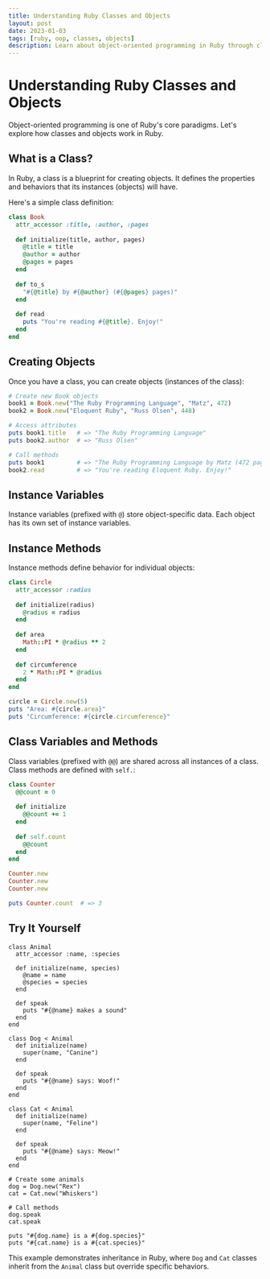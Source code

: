 ```yaml
---
title: Understanding Ruby Classes and Objects
layout: post
date: 2023-01-03
tags: [ruby, oop, classes, objects]
description: Learn about object-oriented programming in Ruby through classes and objects
---
```


# Understanding Ruby Classes and Objects

Object-oriented programming is one of Ruby's core paradigms. Let's explore how classes and objects work in Ruby.

## What is a Class?

In Ruby, a class is a blueprint for creating objects. It defines the properties and behaviors that its instances (objects) will have.

Here's a simple class definition:

```ruby
class Book
  attr_accessor :title, :author, :pages
  
  def initialize(title, author, pages)
    @title = title
    @author = author
    @pages = pages
  end
  
  def to_s
    "#{@title} by #{@author} (#{@pages} pages)"
  end
  
  def read
    puts "You're reading #{@title}. Enjoy!"
  end
end
```

## Creating Objects

Once you have a class, you can create objects (instances of the class):

```ruby
# Create new Book objects
book1 = Book.new("The Ruby Programming Language", "Matz", 472)
book2 = Book.new("Eloquent Ruby", "Russ Olsen", 448)

# Access attributes
puts book1.title   # => "The Ruby Programming Language"
puts book2.author  # => "Russ Olsen"

# Call methods
puts book1         # => "The Ruby Programming Language by Matz (472 pages)"
book2.read         # => "You're reading Eloquent Ruby. Enjoy!"
```

## Instance Variables

Instance variables (prefixed with `@`) store object-specific data. Each object has its own set of instance variables.

## Instance Methods

Instance methods define behavior for individual objects:

```ruby
class Circle
  attr_accessor :radius
  
  def initialize(radius)
    @radius = radius
  end
  
  def area
    Math::PI * @radius ** 2
  end
  
  def circumference
    2 * Math::PI * @radius
  end
end

circle = Circle.new(5)
puts "Area: #{circle.area}"
puts "Circumference: #{circle.circumference}"
```

## Class Variables and Methods

Class variables (prefixed with `@@`) are shared across all instances of a class. Class methods are defined with `self.`:

```ruby
class Counter
  @@count = 0
  
  def initialize
    @@count += 1
  end
  
  def self.count
    @@count
  end
end

Counter.new
Counter.new
Counter.new

puts Counter.count  # => 3
```

## Try It Yourself

```ruby-exec
class Animal
  attr_accessor :name, :species
  
  def initialize(name, species)
    @name = name
    @species = species
  end
  
  def speak
    puts "#{@name} makes a sound"
  end
end

class Dog < Animal
  def initialize(name)
    super(name, "Canine")
  end
  
  def speak
    puts "#{@name} says: Woof!"
  end
end

class Cat < Animal
  def initialize(name)
    super(name, "Feline")
  end
  
  def speak
    puts "#{@name} says: Meow!"
  end
end

# Create some animals
dog = Dog.new("Rex")
cat = Cat.new("Whiskers")

# Call methods
dog.speak
cat.speak

puts "#{dog.name} is a #{dog.species}"
puts "#{cat.name} is a #{cat.species}"
```

This example demonstrates inheritance in Ruby, where `Dog` and `Cat` classes inherit from the `Animal` class but override specific behaviors.
